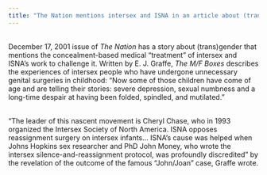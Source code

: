 ```yaml
---
title: "The Nation mentions intersex and ISNA in an article about (trans)gender"
---
```


<br>December 17, 2001 issue of _The Nation_ has a story about (trans)gender that mentions the concealment-based medical &#8220;treatment&#8221; of intersex and <span class="caps">ISNA</span>&#8217;s work to challenge it. Written by E. J. Graffe, _The M/F Boxes_ describes the experiences of intersex people who have undergone unnecessary genital surgeries in childhood: &#8220;Now some of those children have come of age and are telling their stories: severe depression, sexual numbness and a long-time despair at having been folded, spindled, and mutilated.&#8221;<br>

<br>&#8220;The leader of this nascent movement is Cheryl Chase, who in 1993 organized the Intersex Society of North America. <span class="caps">ISNA</span> opposes reassignment surgery on intersex infants&#8230; <span class="caps">ISNA</span>&#8217;s cause was helped when Johns Hopkins sex researcher and PhD John Money, who wrote the intersex silence-and-reassignment protocol, was profoundly discredited&#8221; by the revelation of the outcome of the famous &#8220;John/Joan&#8221; case, Graffe wrote.<br><br>